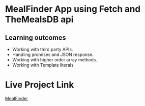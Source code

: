 # MealFinder App using Fetch and TheMealsDB api

## Learning outcomes 
- Working with third party APIs.
- Handling promises and JSON response.
- Working with higher order array methods.
- Working with Template literals

# Live Project Link
<a href="https://codepen.io/Taimoorkhan/full/NWNJdoL" target="_blank">MealFinder</a>
    